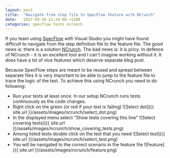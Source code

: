 ```yaml
---
layout: post
title:  "Navigate from step file to SpecFlow feature with NCrunch"
date:   2017-09-30 11:24:00 +1100
categories: specflow tests ncrunch
---
```

If you team using [SpecFlow](http://specflow.org/) with Visual Studio you might have found difficult to navigate from the step definition file to the feature file.
The good news is: there is a solution [NCrunch](http://www.ncrunch.net/). The bad news is: it is pricy. In defence of NCrunch - it is an excellent tool and I can't imagine working without it. It does have a lot of nice features which deserve separate blog post.


Because SpecFlow steps are meant to be reused and spread between separate files it is very important to be able to jump to the feature file to trace the logic of the test. To achieve this using NCrunch you need to do following:

* Run your tests at least once. In our setup NCrunch runs tests continuously as the code changes.
* Right click on the green (or red if your test is failing)
![Select dot]({{ site.url }}/assets/images/ncrunch/select_dot.png)
* In the displayed menu select "Show tests covering this line"
![Select covering tests]({{ site.url }}/assets/images/ncrunch/show_covering_tests.png)
* Among listed tests double click on the test that you need
![Select test]({{ site.url }}/assets/images/ncrunch/select_test.png)
* You will be navigated to the correct scenario in the feature file 
![Feature]({{ site.url }}/assets/images/ncrunch/feature.png)



 
